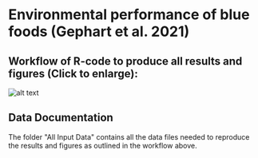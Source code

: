 # Environmental performance of blue foods (Gephart et al. 2021)

## Workflow of R-code to produce all results and figures (Click to enlarge):
![alt text](https://github.com/jagephart/FishPrint/blob/master/R-code-workflow-for-README.png)

## Data Documentation
The folder "All Input Data" contains all the data files needed to reproduce the results and figures as outlined in the workflow above.
